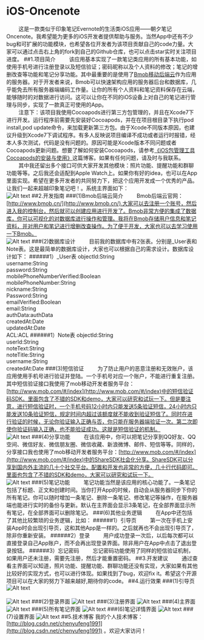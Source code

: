 # iOS-Oncenote
&emsp;&emsp;&nbsp;这是一款类似于印象笔记Evernote的生活类iOS应用——朝夕笔记 Oncenote。我希望能为更多的iOS开发者提供帮助与服务。当然App中还有不少bug和可扩展的功能模块，也希望各位开发者为该项目贡献自己的code力量。大家可以通过点击右上角的fork到自己的Github仓库，也可以点击star实时关注项目进度。
##1.项目简介
&emsp;&emsp;&nbsp;该应用基本实现了一款笔记类应用的所有基本功能，如使用手机号进行注册登录以及短信验证；密码昵称以及个人资料的修改；笔记的增删改查等功能和笔记分享功能。其中最重要的是使用了[Bmob移动后端云](http://www.bmob.cn/)作为应用的服务器。对于开发者来说，Bmob可以快速架构应用的服务器后台和数据库，几乎能免去所有服务器端编码工作量。让你的所有个人资料和笔记资料保存在云端，能够随时的对数据进行访问。这可以让你在不同的iOS设备上对自己的笔记进行管理与同步，实现了一款真正可使用的App。</br>
&emsp;&emsp;&nbsp;注意下：该项目我使用Cocoapods进行第三方包管理的，并且在Xcode7下进行开发。运行程序前需要先安装好Cocoapods，并在在项目根目录下执行pod install,pod update命令，来加载更新第三方包。由于Xcode不同版本原因，也建议升级到Xcode7下调试程序。有多人反映说项目编译不成功或者运行时报错，经本人多次测试，代码是没有问题的。原因可能是Xcode版本不同问题或者Cocoapods更新问题。想要了解如何安装Cocoapods，请参考[《iOS包管理工具Cocoapods的安装与使用》](http://blog.csdn.net/chenyufeng1991/article/details/47432299)这篇博客。如果有任何问题，请及时与我联系。 </br>
&emsp;&emsp;&nbsp;其中我还留出多个接口可供大家开发其他模块：照片功能、提醒功能和群聊功能等等。之后我还会适配到Apple Watch上。如果你有好的idea，也可以在App里面实现。希望在更多开发者的共同努力下，把这个应用开发成一个优秀的产品。让我们一起来超越印象笔记吧！。系统主界面如下：</br> 
![Alt text](https://github.com/chenyufeng1991/iOS-Oncenote/raw/master/Screenshots/1.png)
##2.开发指南
###(1)Bmob后端云简介
&emsp;&emsp;&nbsp;Bmob后端云官网：[http://www.bmob.cn/](http://www.bmob.cn/).大家可以去注册一个账号，然后进入我的控制台，然后就可以创建应用进行开发了。Bmob非常方便的集成了数据库，你可以可视化的对数据库进行操作和管理。我将在Bmob存储用户信息和笔记资料，并对用户和笔记进行增删改查操作。为了便于开发，大家也可以去学习使用一下Bmob。</br>
![Alt text](https://github.com/chenyufeng1991/iOS-Oncenote/raw/master/Screenshots/2.png)
###(2)数据库设计
&emsp;&emsp;&nbsp;目前我的数据库中有2张表。分别是_User表和Note表。这是最简单的数据库设计，大家也可以根据自己的需求设计。数据库设计如下：
######1）_User表
objectId:String</br>
username:String</br>
password:String</br>
mobilePhoneNumberVerified:Boolean</br>
mobilePhoneNumber:String</br>
nickname:String</br>
Password:String</br>
emailVerified:Boolean</br>
email:String</br>
authData:authData</br>
createdAt:Date</br>
updatedAt:Date</br>
ACL:ACL
######1）Note表
objectId:String</br>
userId:String</br>
noteText:String</br>
noteTitle:String</br>
username:String</br>
createdAt:Date
###(3)短信验证
&emsp;&emsp;&nbsp;为了防止用户的恶意注册和无效账户，该应用使用手机号进行验证并登陆。一个手机号对应一个账户，不能进行重复注册。其中短信验证接口我使用了mob移动开发者服务平台：[http://www.mob.com/#/index](http://www.mob.com/#/index)中的短信验证码SDK。里面包含了不错的SDK和demo，大家可以研究和试玩一下。但是要注意，进行短信验证时，一个手机号码12小时内只能发送5条验证短信，24小时内只能发送10条验证短信，规定时间内超过该额度就不能收到验证短信了。同时在进行验证的时候，无论你验证输入正确与否，你只能在服务器端验证一次。第二次即使你验证码输入正确，也不能验证成功。这就是短信验证的机制。</br>
![Alt text](https://github.com/chenyufeng1991/iOS-Oncenote/raw/master/Screenshots/3.png)
###(4)分享功能
&emsp;&emsp;&nbsp;在该应用中，你可以把笔记分享到QQ好友、QQ空间、微信好友、微信朋友圈、微信收藏、新浪微博、邮件、短信等等。同样的，分享接口我也使用了mob移动开发者服务平台：[http://www.mob.com/#/index](http://www.mob.com/#/index)中的ShareSDK社会化分享。ShareSDK可以分享到国内外主流的几十个社交平台。配置和开发也非常的方便，几十行代码即可。里面也包含了不错的SDK和demo，大家可以研究和试玩一下。</br>
![Alt text](https://github.com/chenyufeng1991/iOS-Oncenote/raw/master/Screenshots/4.png)
###(5)笔记功能
&emsp;&emsp;&nbsp;笔记功能当然是该应用的核心功能了。一条笔记包括了标题、正文和创建时间。当你打开App的时候，自动会从服务器同步下你的所有笔记。你可以随时增加一条笔记、删除一条笔记、修改笔记等操作，在服务器端也能进行实时的备份与更新。默认在主界面会显示3条笔记，在全部界面显示所有笔记，在全部界面可以删除笔记。
###(6)其他业务逻辑
&emsp;&emsp;&nbsp;在App中还包括了其他比较繁琐的业务逻辑，比如：
######1）引导页
&emsp;&emsp;&nbsp;第一次在手机上安装App时会出现引导页，这和其他App是一样的。之后就再也不会出现引导页了，除非你重新安装。
######2）登录
&emsp;&emsp;&nbsp;用户成功登录一次后，以后每次都可以直接登录自己App账户，而不会再出现登录界面。除非用户在App中点击了退出登录按钮。
######3）忘记密码
&emsp;&emsp;&nbsp;忘记密码功能使用了同样的短信验证机制，如果用户还未注册，需要先注册，然后才能重置密码。
##3.开发建议
&emsp;&emsp;&nbsp;通过查看主界面可以知道，照片功能、提醒功能、群聊功能还没有实现，大家如果有其他比较好的实现方式，也可以进行体现。如果找到了bug，欢迎fix it。希望这个开源项目可以在大家的努力下越来越好,期待你的code。
##4.运行效果
###(1)引导页
![Alt text](https://github.com/chenyufeng1991/iOS-Oncenote/raw/master/Screenshots/5.png)</br></br>
![Alt text](https://github.com/chenyufeng1991/iOS-Oncenote/raw/master/Screenshots/6.png)
###(2)登录界面
![Alt text](https://github.com/chenyufeng1991/iOS-Oncenote/raw/master/Screenshots/7.png)
###(3)注册界面
![Alt text](https://github.com/chenyufeng1991/iOS-Oncenote/raw/master/Screenshots/8.png)
###(4)主界面
![Alt text](https://github.com/chenyufeng1991/iOS-Oncenote/raw/master/Screenshots/9.png)
###(5)所有笔记界面
![Alt text](https://github.com/chenyufeng1991/iOS-Oncenote/raw/master/Screenshots/10.png)
###(6)笔记详情界面
![Alt text](https://github.com/chenyufeng1991/iOS-Oncenote/raw/master/Screenshots/11.png)
###(7)设置界面
![Alt text](https://github.com/chenyufeng1991/iOS-Oncenote/raw/master/Screenshots/12.png)
##5.技术博客
我的个人技术博客：[http://blog.csdn.net/chenyufeng1991](http://blog.csdn.net/chenyufeng1991) 。欢迎大家访问！
